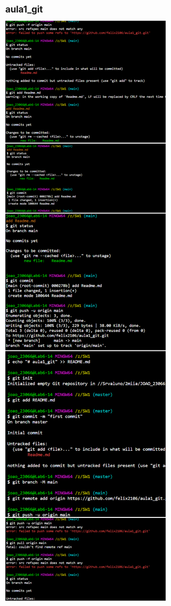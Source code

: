 # aula1_git
![Alt text](<Captura de tela 2024-04-12 122152.png>) ![Alt text](<Captura de tela 2024-04-12 122213.png>) ![Alt text](<Captura de tela 2024-04-12 122229.png>) ![Alt text](<Captura de tela 2024-04-12 122110.png>) ![Alt text](<Captura de tela 2024-04-12 122126.png>)